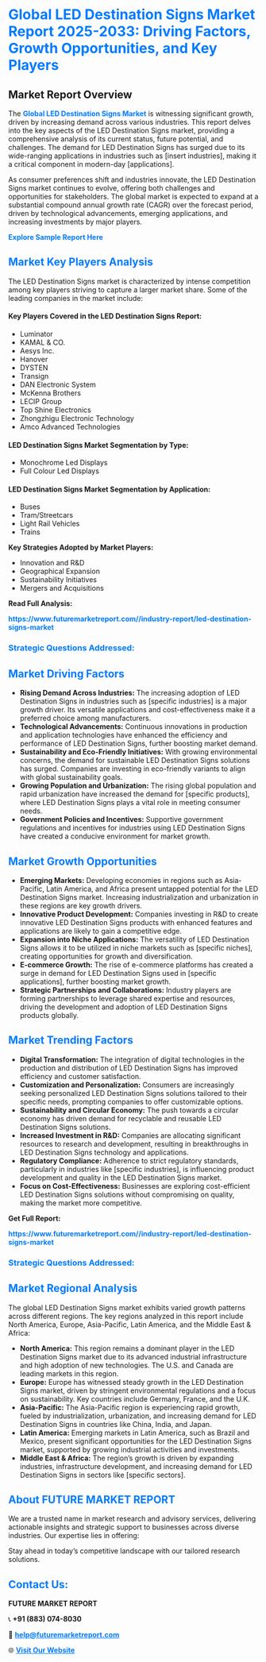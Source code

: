 <h1 style="color: #007BFF;">Global LED Destination Signs Market Report 2025-2033: Driving Factors, Growth Opportunities, and Key Players</h1>

<section id="overview">
<h2>Market Report Overview</h2>
<p>The <a href="https://www.futuremarketreport.com//industry-report/led-destination-signs-market" style="color: #007BFF; text-decoration: none;"><strong>Global LED Destination Signs Market</strong></a> is witnessing significant growth, driven by increasing demand across various industries. This report delves into the key aspects of the LED Destination Signs market, providing a comprehensive analysis of its current status, future potential, and challenges. The demand for LED Destination Signs has surged due to its wide-ranging applications in industries such as [insert industries], making it a critical component in modern-day [applications].</p>
<p>As consumer preferences shift and industries innovate, the LED Destination Signs market continues to evolve, offering both challenges and opportunities for stakeholders. The global market is expected to expand at a substantial compound annual growth rate (CAGR) over the forecast period, driven by technological advancements, emerging applications, and increasing investments by major players.</p>
</section>

<section id="overview">
<p><a href="https://www.futuremarketreport.com//request-sample/reportId=75428" style="color: #007BFF; text-decoration: none;"><strong>Explore Sample Report Here</strong></a></p>
</section>

<section id="key-players">
<h2 style="color: #007BFF;">Market Key Players Analysis</h2>
<p>The LED Destination Signs market is characterized by intense competition among key players striving to capture a larger market share. Some of the leading companies in the market include:</p>
<h4>Key Players Covered in the LED Destination Signs Report:</h4>
<ul><li>Luminator</li><li>KAMAL &amp; CO.</li><li>Aesys Inc.</li><li>Hanover</li><li>DYSTEN</li><li>Transign</li><li>DAN Electronic System</li><li>McKenna Brothers</li><li>LECIP Group</li><li>Top Shine Electronics</li><li>Zhongzhigu Electronic Technology</li><li>Amco Advanced Technologies</li></ul>
<h4>LED Destination Signs Market Segmentation by Type:</h4>
<ul><li>Monochrome Led Displays</li><li>Full Colour Led Displays</li></ul>

<h4>LED Destination Signs Market Segmentation by Application:</h4>
<ul><li>Buses</li><li>Tram/Streetcars</li><li>Light Rail Vehicles</li><li>Trains</li></ul>
<p><strong>Key Strategies Adopted by Market Players:</strong></p>
<ul>
<li>Innovation and R&D</li>
<li>Geographical Expansion</li>
<li>Sustainability Initiatives</li>
<li>Mergers and Acquisitions</li>
</ul>
</section>

<section>
<p><strong>Read Full Analysis: </strong></p><a href="https://www.futuremarketreport.com//industry-report/led-destination-signs-market" style="color: #007BFF; text-decoration: none;"><strong>https://www.futuremarketreport.com//industry-report/led-destination-signs-market</strong></a>
<h3 style="color: #007BFF;">Strategic Questions Addressed:</h3>
</section>

<section id="driving-factors">
<h2 style="color: #007BFF;">Market Driving Factors</h2>
<ul>
<li><strong>Rising Demand Across Industries:</strong> The increasing adoption of LED Destination Signs in industries such as [specific industries] is a major growth driver. Its versatile applications and cost-effectiveness make it a preferred choice among manufacturers.</li>
<li><strong>Technological Advancements:</strong> Continuous innovations in production and application technologies have enhanced the efficiency and performance of LED Destination Signs, further boosting market demand.</li>
<li><strong>Sustainability and Eco-Friendly Initiatives:</strong> With growing environmental concerns, the demand for sustainable LED Destination Signs solutions has surged. Companies are investing in eco-friendly variants to align with global sustainability goals.</li>
<li><strong>Growing Population and Urbanization:</strong> The rising global population and rapid urbanization have increased the demand for [specific products], where LED Destination Signs plays a vital role in meeting consumer needs.</li>
<li><strong>Government Policies and Incentives:</strong> Supportive government regulations and incentives for industries using LED Destination Signs have created a conducive environment for market growth.</li>
</ul>
</section>

<section id="growth-opportunities">
<h2 style="color: #007BFF;">Market Growth Opportunities</h2>
<ul>
<li><strong>Emerging Markets:</strong> Developing economies in regions such as Asia-Pacific, Latin America, and Africa present untapped potential for the LED Destination Signs market. Increasing industrialization and urbanization in these regions are key growth drivers.</li>
<li><strong>Innovative Product Development:</strong> Companies investing in R&D to create innovative LED Destination Signs products with enhanced features and applications are likely to gain a competitive edge.</li>
<li><strong>Expansion into Niche Applications:</strong> The versatility of LED Destination Signs allows it to be utilized in niche markets such as [specific niches], creating opportunities for growth and diversification.</li>
<li><strong>E-commerce Growth:</strong> The rise of e-commerce platforms has created a surge in demand for LED Destination Signs used in [specific applications], further boosting market growth.</li>
<li><strong>Strategic Partnerships and Collaborations:</strong> Industry players are forming partnerships to leverage shared expertise and resources, driving the development and adoption of LED Destination Signs products globally.</li>
</ul>
</section>

<section id="trending-factors">
<h2 style="color: #007BFF;">Market Trending Factors</h2>
<ul>
<li><strong>Digital Transformation:</strong> The integration of digital technologies in the production and distribution of LED Destination Signs has improved efficiency and customer satisfaction.</li>
<li><strong>Customization and Personalization:</strong> Consumers are increasingly seeking personalized LED Destination Signs solutions tailored to their specific needs, prompting companies to offer customizable options.</li>
<li><strong>Sustainability and Circular Economy:</strong> The push towards a circular economy has driven demand for recyclable and reusable LED Destination Signs solutions.</li>
<li><strong>Increased Investment in R&D:</strong> Companies are allocating significant resources to research and development, resulting in breakthroughs in LED Destination Signs technology and applications.</li>
<li><strong>Regulatory Compliance:</strong> Adherence to strict regulatory standards, particularly in industries like [specific industries], is influencing product development and quality in the LED Destination Signs market.</li>
<li><strong>Focus on Cost-Effectiveness:</strong> Businesses are exploring cost-efficient LED Destination Signs solutions without compromising on quality, making the market more competitive.</li>
</ul>
</section>

<section>
<p><strong>Get Full Report: </strong></p><a href="https://www.futuremarketreport.com//industry-report/led-destination-signs-market" style="color: #007BFF; text-decoration: none;"><strong>https://www.futuremarketreport.com//industry-report/led-destination-signs-market</strong></a>
<h3 style="color: #007BFF;">Strategic Questions Addressed:</h3>
</section>


<section id="regional-analysis">
<h2 style="color: #007BFF;">Market Regional Analysis</h2>
<p>The global LED Destination Signs market exhibits varied growth patterns across different regions. The key regions analyzed in this report include North America, Europe, Asia-Pacific, Latin America, and the Middle East & Africa:</p>
<ul>
<li><strong>North America:</strong> This region remains a dominant player in the LED Destination Signs market due to its advanced industrial infrastructure and high adoption of new technologies. The U.S. and Canada are leading markets in this region.</li>
<li><strong>Europe:</strong> Europe has witnessed steady growth in the LED Destination Signs market, driven by stringent environmental regulations and a focus on sustainability. Key countries include Germany, France, and the U.K.</li>
<li><strong>Asia-Pacific:</strong> The Asia-Pacific region is experiencing rapid growth, fueled by industrialization, urbanization, and increasing demand for LED Destination Signs in countries like China, India, and Japan.</li>
<li><strong>Latin America:</strong> Emerging markets in Latin America, such as Brazil and Mexico, present significant opportunities for the LED Destination Signs market, supported by growing industrial activities and investments.</li>
<li><strong>Middle East & Africa:</strong> The region’s growth is driven by expanding industries, infrastructure development, and increasing demand for LED Destination Signs in sectors like [specific sectors].</li>
</ul>
</section>

<footer>
<h2 style="color: #007BFF;">About FUTURE MARKET REPORT</h2>
<p>We are a trusted name in market research and advisory services, delivering actionable insights and strategic support to businesses across diverse industries. Our expertise lies in offering:</p>

<p>Stay ahead in today’s competitive landscape with our tailored research solutions.</p>

<h2 style="color: #007BFF;">Contact Us:</h2>
<p><strong>FUTURE MARKET REPORT</strong></p>
<p>📞 <strong>+91 (883) 074-8030</strong></p>
<p>📧 <strong><a href="mailto:help@futuremarketreport.com" style="color: #007BFF;">help@futuremarketreport.com</a></strong></p>
<p>🌐 <strong><a href="https://www.futuremarketreport.com/" style="color: #007BFF;">Visit Our Website</a></strong></p>
</footer>